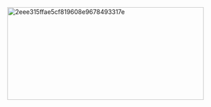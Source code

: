 <img width="448" height="212" alt="2eee315ffae5cf819608e9678493317e" src="https://github.com/user-attachments/assets/1bf99bd7-360b-4d66-a28e-fddc1b035830" />
